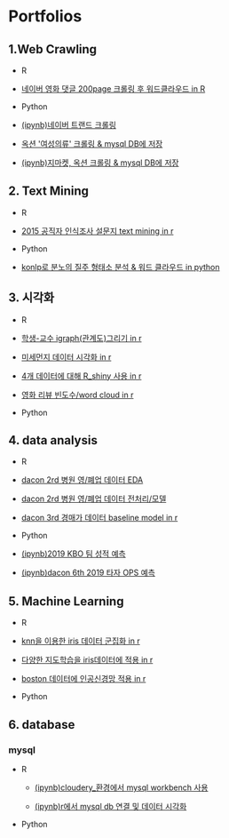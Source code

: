 # Portfolios

## 1.Web Crawling 
 * R  
  * [네이버 영화 댓글 200page 크롤링 후 워드클라우드 in R](https://github.com/SeokHyeon-Hwang/R_data_analysis/blob/master/181018_1_wdcloud2.r)  

 * Python  
  * [(ipynb)네이버 트랜드 크롤링](https://github.com/SeokHyeon-Hwang/programmerspython/blob/master/crawling/190319_naver_trend.ipynb)  
  
  * [옥션 '여성의류' 크롤링 & mysql DB에 저장](https://github.com/SeokHyeon-Hwang/programmerspython/blob/master/190104_crawling_auction_save_into_DB.py)  
  
  * [(ipynb)지마켓, 옥션 크롤링 & mysql DB에 저장](https://github.com/SeokHyeon-Hwang/programmerspython/blob/master/190104_practice_01_G_A_crawling_N_DB.ipynb)  
  
## 2. Text Mining  
 * R  
  * [2015 공직자 인식조사 설문지 text mining in r](https://github.com/SeokHyeon-Hwang/R_data_analysis/blob/master/181127_181210_konlp_public_life.R)  
  
 * Python  
  * [konlp로 분노의 질주 형태소 분석 & 워드 클라우드 in python](https://github.com/SeokHyeon-Hwang/programmerspython/blob/master/181114_konlp_3.py)  
  
## 3. 시각화    
 * R
  * [학생-교수 igraph(관계도)그리기 in r](https://github.com/SeokHyeon-Hwang/R_data_analysis/blob/master/181019.R)  
  
  * [미세먼지 데이터 시각화 in r](https://github.com/SeokHyeon-Hwang/R_data_analysis/blob/master/190114_ggplot2_02.R)  
  
  * [4개 데이터에 대해 R_shiny 사용 in r](https://github.com/SeokHyeon-Hwang/R_data_analysis/blob/master/190117%20shiny.R)  
  
  * [영화 리뷰 빈도수/word cloud in r](https://github.com/SeokHyeon-Hwang/R_data_analysis/blob/master/181030_2_exe.R)  
  
 * Python  
  
## 4. data analysis  
 * R  
  * [dacon 2rd 병원 영/폐업 데이터 EDA](https://github.com/SeokHyeon-Hwang/R_data_analysis/blob/master/180928_portfolio.R)
   
  * [dacon 2rd 병원 영/폐업 데이터 전처리/모델](https://github.com/SeokHyeon-Hwang/R_data_analysis/blob/master/181011.R)  
   
  * [dacon 3rd 경매가 데이터 baseline model in r](https://github.com/SeokHyeon-Hwang/R_data_analysis/blob/master/181101_dacon3.R)  
  
 * Python    
  * [(ipynb)2019 KBO 팀 성적 예측](https://github.com/SeokHyeon-Hwang/baseball_analysis/blob/master/KBO_moneyball/190330_Kor_moneyball_2019.ipynb)  
  
  * [(ipynb)dacon 6th 2019 타자 OPS 예측](https://github.com/SeokHyeon-Hwang/baseball_analysis/blob/master/dacon6/190315_dacon6_FE_N_Modeling.ipynb)
  
## 5. Machine Learning  
 * R   
  * [knn을 이용한 iris 데이터 군집화 in r](https://github.com/SeokHyeon-Hwang/R_data_analysis/blob/master/190107_knn.R)  
  
  * [다양한 지도학습을 iris데이터에 적용 in r](https://github.com/SeokHyeon-Hwang/R_data_analysis/blob/master/190102_supervised_learning.R)  
  
  * [boston 데이터에 인공신경망 적용 in r](https://github.com/SeokHyeon-Hwang/R_data_analysis/blob/master/190228_ML_in_R.Rmd)  
  
 * Python  
  

## 6. database  
### mysql  
 * R   
  
   * [(ipynb)cloudery_환경에서 mysql workbench 사용](https://github.com/SeokHyeon-Hwang/Mysql/blob/master/181226_mysql_workbench.ipynb)
  
   * [(ipynb)r에서 mysql db 연결 및 데이터 시각화](https://github.com/SeokHyeon-Hwang/Mysql/blob/master/181226_02_R_read_data_mysql_ggplot2.ipynb)  
   
   
   
 * Python  
  
  

